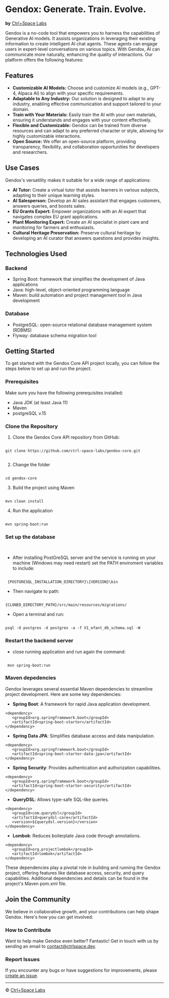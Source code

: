 # Gendox: Generate. Train. Evolve.
**by** [Ctrl+Space Labs](https://www.ctrlspace.dev/)

Gendox is a no-code tool that empowers you to harness the capabilities of Generative AI models. It assists organizations in leveraging their existing information to create intelligent AI chat agents. These agents can engage users in expert-level conversations on various topics. With Gendox, AI can communicate more naturally, enhancing the quality of interactions. Our platform offers the following features:

## Features

-  **Customizable AI Models:** Choose and customize AI models (e.g., GPT-4, Alpaca AI) to align with your specific requirements. 
-  **Adaptable to Any Industry:** Our solution is designed to adapt to any industry, enabling effective communication and support tailored to your domain. 
-   **Train with Your Materials:** Easily train the AI with your own materials, ensuring it understands and engages with your content effectively. 
-   **Flexible and Customizable:** Gendox can be trained from diverse resources and can adapt to any preferred character or style, allowing for highly customizable interactions. 
-   **Open Source:** We offer an open-source platform, providing transparency, flexibility, and collaboration opportunities for developers and researchers. 

## Use Cases 

Gendox's versatility makes it suitable for a wide range of applications:

-  **AI Tutor:** Create a virtual tutor that assists learners in various subjects, adapting to their unique learning styles. 
-  **AI Salesperson:** Develop an AI sales assistant that engages customers, answers queries, and boosts sales. 
-   **EU Grants Expert:** Empower organizations with an AI expert that navigates complex EU grant applications. 
-   **Plant Monitoring Expert:** Create an AI specialist in plant care and monitoring for farmers and enthusiasts. 
-  **Cultural Heritage Preservation:** Preserve cultural heritage by developing an AI curator that answers questions and provides insights.

## Technologies Used

### Backend
- Spring Boot: framework that simplifies the development of Java applications
- Java: high-level, object-oriented programming language
- Maven: build automation and project management tool in Java development

### Database
- PostgreSQL: open-source relational database management system (RDBMS)
- Flyway: database schema migration tool

  

## Getting Started 

To get started with the Gendox Core API project locally, you can follow the steps below to set up and run the project. 



### Prerequisites
Make sure you have the following prerequisites installed:

- Java JDK (at least Java 11)
- Maven
- postgreSQL v.15



### Clone the Repository 


1) Clone the Gendox Core API repository from GitHub: 
```
 
git clone https://github.com/ctrl-space-labs/gendox-core.git
 
```


2) Change the folder
```

cd gendox-core

```


3) Build the project using Maven

```

mvn clean install

```


4) Run the application

```

mvn spring-boot:run

```


### Set up the database
<br>

- After installing PostGreSQL server and the service is running on your machine (Windows may need restart) set the PATH enviroment variables to include:

 ```

  {POSTGRESQL_INSTALLATION_DIRECTORY}\{VERSION}\bin

  ```

  
- Then navigate to path:
  
```

{CLONED_DIRECTORY_PATH}/src/main/resources/migrations/

```


- Open a terminal and run:
  
```

psql -U postgres -d postgres -a -f V1_efant_db_schema.sql -W

```



### Restart the backend server


- close running application and run again the command:

 ```

  mvn spring-boot:run

  ```

### Maven depedencies

Gendox leverages several essential Maven dependencies to streamline project development. Here are some key dependencies:

- **Spring Boot**: A framework for rapid Java application development.
 ```
<dependency>
    <groupId>org.springframework.boot</groupId>
    <artifactId>spring-boot-starter</artifactId>
</dependency>
```

- **Spring Data JPA**: Simplifies database access and data manipulation.
 ```
<dependency>
    <groupId>org.springframework.boot</groupId>
    <artifactId>spring-boot-starter-data-jpa</artifactId>
</dependency>
```

- **Spring Security**: Provides authentication and authorization capabilities.
 ```
<dependency>
    <groupId>org.springframework.boot</groupId>
    <artifactId>spring-boot-starter-security</artifactId>
</dependency>
```

- **QueryDSL**: Allows type-safe SQL-like queries.
 ```
<dependency>
    <groupId>com.querydsl</groupId>
    <artifactId>querydsl-core</artifactId>
    <version>${querydsl.version}</version>
</dependency>
```

- **Lombok**: Reduces boilerplate Java code through annotations.
 ```
<dependency>
    <groupId>org.projectlombok</groupId>
    <artifactId>lombok</artifactId>
</dependency>
```

These dependencies play a pivotal role in building and running the Gendox project, offering features like database access, security, and query capabilities. Additional dependencies and details can be found in the project's Maven pom.xml file.


## Join the Community

We believe in collaborative growth, and your contributions can help shape Gendox. Here's how you can get involved:

### How to Contribute

Want to help make Gendox even better? Fantastic! Get in touch with us by sending an email to [contact@ctrlspace.dev](mailto:contact@ctrlspace.dev).

### Report Issues

If you encounter any bugs or have suggestions for improvements, please [create an issue](https://github.com/ctrl-space-labs/gendox-core/issues).



---

© [Ctrl+Space Labs](https://www.ctrlspace.dev/)

